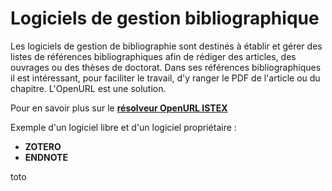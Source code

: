 # Logiciels de gestion bibliographique

Les logiciels de gestion de bibliographie sont destinés à établir et gérer des listes de références bibliographiques afin de rédiger des articles, des ouvrages ou des thèses de doctorat. Dans ses références bibliographiques il est intéressant, pour faciliter le travail, d'y ranger le PDF de l'article ou du chapitre. L'OpenURL est une solution.

Pour en savoir plus sur le [**résolveur OpenURL ISTEX**](https://api.istex.fr/documentation/openurl/)

Exemple d'un logiciel libre et d'un logiciel propriétaire :

* **ZOTERO** 
* **ENDNOTE**

toto

